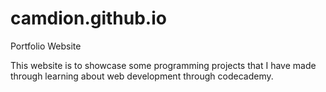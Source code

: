 # camdion.github.io
Portfolio Website

This website is to showcase some programming projects that I have made through learning about web development through codecademy.